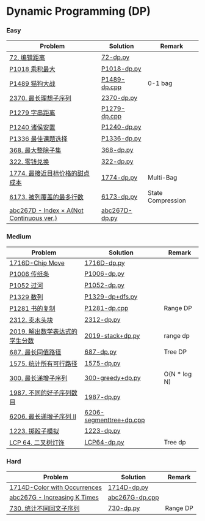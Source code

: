 # Dynamic Programming (DP)

### Easy

| Problem | Solution | Remark |
| ------- | -------- | ------ |
| [72. 编辑距离](https://leetcode.cn/problems/edit-distance/)        | [72-dp.py](https://github.com/chuzhumin98/PythonForMillions/blob/main/LeetCode/72-dp.py)         |        |
| [P1018 乘积最大](https://www.luogu.com.cn/problem/P1018) | [P1018-dp.py](https://github.com/chuzhumin98/PythonForMillions/blob/main/luogu/P1018-dp.py) | |
| [P1489 猫狗大战](https://www.luogu.com.cn/problem/P1489) | [P1489-dp.cpp](https://github.com/chuzhumin98/PythonForMillions/blob/main/luogu/P1489-dp.cpp) | 0-1 bag |
| [2370. 最长理想子序列](https://leetcode.cn/problems/longest-ideal-subsequence/) | [2370-dp.py](https://github.com/chuzhumin98/PythonForMillions/blob/main/LeetCode/2370-dp.py) | |
| [P1279 字串距离](https://www.luogu.com.cn/problem/P1279) | [P1279-dp.cpp](https://github.com/chuzhumin98/PythonForMillions/blob/main/luogu/P1279-dp.cpp) | |
| [P1240 诸侯安置](https://www.luogu.com.cn/problem/P1240) | [P1240-dp.py](https://github.com/chuzhumin98/PythonForMillions/blob/main/luogu/P1240-dp.py) | |
| [P1336 最佳课题选择](https://www.luogu.com.cn/problem/P1336) | [P1336-dp.py](https://github.com/chuzhumin98/PythonForMillions/blob/main/luogu/P1336-dp.py) | |
| [368. 最大整除子集](https://leetcode.cn/problems/largest-divisible-subset/) | [368-dp.py](https://github.com/chuzhumin98/PythonForMillions/blob/main/LeetCode/368-dp.py) |  |
| [322. 零钱兑换](https://leetcode.cn/problems/coin-change/) | [322-dp.py](https://github.com/chuzhumin98/PythonForMillions/blob/main/LeetCode/322-dp.py) |  |
| [1774. 最接近目标价格的甜点成本](https://leetcode.cn/problems/closest-dessert-cost/) | [1774-dp.py](https://github.com/chuzhumin98/PythonForMillions/blob/main/LeetCode/1774-dp.py) | Multi-Bag |
| [6173. 被列覆盖的最多行数](https://leetcode.cn/problems/maximum-rows-covered-by-columns/) | [6173-dp.py](https://github.com/chuzhumin98/PythonForMillions/blob/main/LeetCode/6173-dp.py) | State Compression |
| [abc267D - Index × A(Not Continuous ver.)](https://atcoder.jp/contests/abc267/tasks/abc267_d) | [abc267D-dp.py](https://github.com/chuzhumin98/PythonForMillions/blob/main/AtCoder/abc267/abc267D-dp.py) |  |


### Medium

| Problem                                                      | Solution                                                     | Remark |
| ------------------------------------------------------------ | ------------------------------------------------------------ | ------ |
| [1716D-Chip Move](https://codeforces.com/problemset/problem/1716/D) | [1716D-dp.py](https://github.com/chuzhumin98/PythonForMillions/blob/main/Codeforces/1716/1716D-dp.py) |        |
| [P1006 传纸条](https://www.luogu.com.cn/problem/P1006) | [P1006-dp.py](https://github.com/chuzhumin98/PythonForMillions/blob/main/luogu/P1006-dp.py)  |  |
| [P1052 过河](https://www.luogu.com.cn/problem/P1052) | [P1052-dp.py](https://github.com/chuzhumin98/PythonForMillions/blob/main/luogu/P1052-dp.py) |  |
| [P1329 数列](https://www.luogu.com.cn/problem/P1329) | [P1329-dp+dfs.py](https://github.com/chuzhumin98/PythonForMillions/blob/main/luogu/P1329-dp%2Bdfs.py) | |
| [P1281 书的复制](https://www.luogu.com.cn/problem/P1281) | [P1281-dp.cpp](https://github.com/chuzhumin98/PythonForMillions/blob/main/luogu/P1281-dp.cpp) | Range DP |
| [2312. 卖木头块](https://leetcode.cn/problems/selling-pieces-of-wood/) | [2312-dp.py](https://github.com/chuzhumin98/PythonForMillions/blob/main/LeetCode/2312-dp.py) |  |
| [2019. 解出数学表达式的学生分数](https://leetcode.cn/problems/the-score-of-students-solving-math-expression/) | [2019-stack+dp.py](https://github.com/chuzhumin98/PythonForMillions/blob/main/LeetCode/2019-stack%2Bdp.py) | range dp |
| [687. 最长同值路径](https://leetcode.cn/problems/longest-univalue-path/) | [687-dp.py](https://github.com/chuzhumin98/PythonForMillions/blob/main/LeetCode/687-dp.py) | Tree DP |
| [1575. 统计所有可行路径](https://leetcode.cn/problems/count-all-possible-routes/) | [1575-dp.py](https://github.com/chuzhumin98/PythonForMillions/blob/main/LeetCode/1575-dp.py) |  |
| [300. 最长递增子序列](https://leetcode.cn/problems/longest-increasing-subsequence/) | [300-greedy+dp.py](https://github.com/chuzhumin98/PythonForMillions/blob/main/LeetCode/300-greedy%2Bdp.py) | O(N * log N) |
| [1987. 不同的好子序列数目](https://leetcode.cn/problems/number-of-unique-good-subsequences/) | [1987-dp.py](https://github.com/chuzhumin98/PythonForMillions/blob/main/LeetCode/1987-dp.py) |  |
| [6206. 最长递增子序列 II](https://leetcode.cn/problems/longest-increasing-subsequence-ii/) | [6206-segmenttree+dp.cpp](https://github.com/chuzhumin98/PythonForMillions/blob/main/LeetCode/6206-segmenttree%2Bdp.cpp) |  |
| [1223. 掷骰子模拟](https://leetcode.cn/problems/dice-roll-simulation/) | [1223-dp.py](https://github.com/chuzhumin98/PythonForMillions/blob/main/LeetCode/1223-dp.py) |  |
| [LCP 64. 二叉树灯饰](https://leetcode.cn/problems/U7WvvU/) | [LCP64-dp.py](https://github.com/chuzhumin98/PythonForMillions/blob/main/LeetCode/LCP64-dp.py) | Tree dp |

### Hard

| Problem | Solution | Remark |
| ------- | -------- | ------ |
| [1714D-Color with Occurrences](https://codeforces.com/problemset/problem/1714/D) | [1714D-dp.py](https://github.com/chuzhumin98/PythonForMillions/blob/main/Codeforces/1714/1714D-dp.py) |        |
| [abc267G - Increasing K Times](https://atcoder.jp/contests/abc267/tasks/abc267_g) | [abc267G-dp.cpp](https://github.com/chuzhumin98/PythonForMillions/blob/main/AtCoder/abc267/abc267G-dp.cpp) |  |
| [730. 统计不同回文子序列](https://leetcode.cn/problems/count-different-palindromic-subsequences/) | [730-dp.py](https://github.com/chuzhumin98/PythonForMillions/blob/main/LeetCode/730-dp.py) | Range DP |